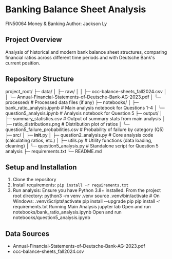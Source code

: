 # Banking Balance Sheet Analysis

FIN50064 Money & Banking
Author: Jackson Ly

## Project Overview

Analysis of historical and modern bank balance sheet structures, comparing financial ratios across different time periods and with Deutsche Bank's current position.

## Repository Structure

project_root/
├─ data/
│ ├─ raw/
│ │ ├─ occ-balance-sheets_fall2024.csv
│ │ └─ Annual-Financial-Statements-of-Deutsche-Bank-AG-2023.pdf
│ └─ processed/ # Processed data files (if any)
├─ notebooks/
│ ├─ bank_ratio_analysis.ipynb # Main analysis notebook for Questions 1-4
│ └─ question5_analysis.ipynb # Analysis notebook for Question 5
├─ output/
│ ├─ summary_statistics.csv # Output of summary stats from main analysis
│ ├─ ratio_distributions.png # Distribution plot of ratios
│ └─ question5_failure_probabilities.csv # Probability of failure by category (Q5)
├─ src/
│ ├─ **init**.py
│ ├─ question2_analysis.py # Core analysis code (calculating ratios, etc.)
│ ├─ utils.py # Utility functions (data loading, cleaning)
│ └─ question5_analysis.py # Standalone script for Question 5 analysis
├─ requirements.txt
└─ README.md

## Setup and Installation

1. Clone the repository
2. Install requirements: `pip install -r requirements.txt`
3. Run analysis:
   Ensure you have Python 3.8+ installed. From the project root directory:
   python3 -m venv .venv
   source .venv/bin/activate # On Windows: .venv\Scripts\activate
   pip install --upgrade pip
   pip install -r requirements.txt
   Running Main Analysis
   jupyter lab
   Open and run notebooks/bank_ratio_analysis.ipynb
   Open and run notebooks/question5_analysis.ipynb

## Data Sources

- Annual-Financial-Statements-of-Deutsche-Bank-AG-2023.pdf
- occ-balance-sheets_fall2024.csv
